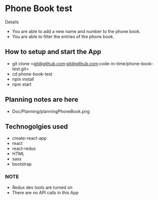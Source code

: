 # Phone Book test

Details

* You are able to add a new name and number to the phone book.
* You are able to filter the entries of the phone book.

## How to setup and start the App

* git clone <git@github.com:git@github.com:code-in-time/phone-book-test.git>
* cd phone-book-test
* npm install
* npm start

## Planning notes are here

* Doc/Planning/planningPhoneBook.png

## Technogolgies used

* create-react-app
* react
* react-redux
* HTML
* sass
* bootstrap

### NOTE

* Redux dev tools are turned on
* There are no API calls in this App
